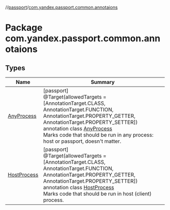 //[passport](../../index.md)/[com.yandex.passport.common.annotaions](index.md)

# Package com.yandex.passport.common.annotaions

## Types

| Name | Summary |
|---|---|
| [AnyProcess](-any-process/index.md) | [passport]<br>@Target(allowedTargets = [AnnotationTarget.CLASS, AnnotationTarget.FUNCTION, AnnotationTarget.PROPERTY_GETTER, AnnotationTarget.PROPERTY_SETTER])<br>annotation class [AnyProcess](-any-process/index.md)<br>Marks code that should be run in any process: host or passport, doesn't matter. |
| [HostProcess](-host-process/index.md) | [passport]<br>@Target(allowedTargets = [AnnotationTarget.CLASS, AnnotationTarget.FUNCTION, AnnotationTarget.PROPERTY_GETTER, AnnotationTarget.PROPERTY_SETTER])<br>annotation class [HostProcess](-host-process/index.md)<br>Marks code that should be run in host (client) process. |
